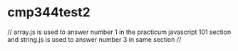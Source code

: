 # cmp344test2
// array.js is used to answer number 1 in the practicum javascript 101 section and string.js is used to answer number 3 in same section //
